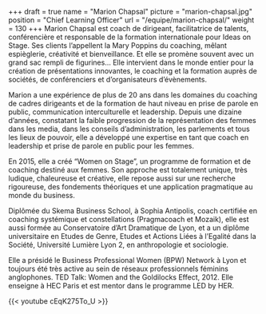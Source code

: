 +++
draft		= true
name		= "Marion Chapsal"
picture		= "marion-chapsal.jpg"
position 	= "Chief Learning Officer"
url			= "/equipe/marion-chapsal/"
weight		= 130
+++
Marion Chapsal est coach de dirigeant, facilitatrice de talents, conférencière et responsable de la formation internationale pour Ideas on Stage. Ses clients l’appellent la Mary Poppins du coaching, mêlant espièglerie, créativité et bienveillance. Et elle se promène souvent avec un grand sac rempli de figurines…
Elle intervient dans le monde entier pour la création de présentations innovantes, le coaching et la formation auprès de sociétés, de conférenciers et d’organisateurs d’évènements.

Marion a une expérience de plus de 20 ans dans les domaines du coaching de cadres dirigeants et de la formation de haut niveau en prise de parole en public, communication interculturelle et leadership. Depuis une dizaine d’années, constatant la faible progression de la représentation des femmes dans les media, dans les conseils d’administration, les parlements et tous les lieux de pouvoir, elle a développé une expertise en tant que coach en leadership et prise de parole en public pour les femmes.

En 2015, elle a créé “Women on Stage”, un programme de formation et de coaching destiné aux femmes. Son approche est totalement unique, très ludique, chaleureuse et créative, elle repose aussi sur une recherche rigoureuse, des fondements théoriques et une application pragmatique au monde du business.

Diplômée du Skema Business School, à Sophia Antipolis, coach certifiée en coaching systémique et constellations (Pragmacoach et Mozaik), elle est aussi formée au Conservatoire d’Art Dramatique de Lyon, et a un diplôme universitaire en Etudes de Genre, Etudes et Actions Liées à l’Egalité dans la Société, Université Lumière Lyon 2, en anthropologie et sociologie.

Elle a présidé le Business Professional Women (BPW) Network à Lyon et toujours été très active au sein de réseaux professionnels féminins anglophones. 
TED Talk: Women and the Goldilocks Effect, 2012.
Elle enseigne à HEC Paris et est mentor dans le programme LED by HER.

{{< youtube cEqK275To_U >}}
